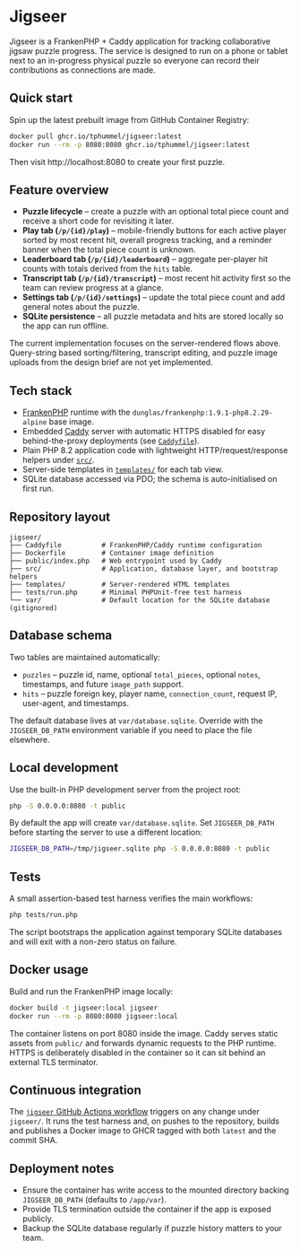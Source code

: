 # Jigseer

Jigseer is a FrankenPHP + Caddy application for tracking collaborative jigsaw puzzle progress. The service is designed to run on a phone or tablet next to an in-progress physical puzzle so everyone can record their contributions as connections are made.

## Quick start

Spin up the latest prebuilt image from GitHub Container Registry:

```bash
docker pull ghcr.io/tphummel/jigseer:latest
docker run --rm -p 8080:8080 ghcr.io/tphummel/jigseer:latest
```

Then visit http://localhost:8080 to create your first puzzle.

## Feature overview

- **Puzzle lifecycle** – create a puzzle with an optional total piece count and receive a short code for revisiting it later.
- **Play tab (`/p/{id}/play`)** – mobile-friendly buttons for each active player sorted by most recent hit, overall progress tracking, and a reminder banner when the total piece count is unknown.
- **Leaderboard tab (`/p/{id}/leaderboard`)** – aggregate per-player hit counts with totals derived from the `hits` table.
- **Transcript tab (`/p/{id}/transcript`)** – most recent hit activity first so the team can review progress at a glance.
- **Settings tab (`/p/{id}/settings`)** – update the total piece count and add general notes about the puzzle.
- **SQLite persistence** – all puzzle metadata and hits are stored locally so the app can run offline.

The current implementation focuses on the server-rendered flows above. Query-string based sorting/filtering, transcript editing, and puzzle image uploads from the design brief are not yet implemented.

## Tech stack

- [FrankenPHP](https://frankenphp.dev/) runtime with the `dunglas/frankenphp:1.9.1-php8.2.29-alpine` base image.
- Embedded [Caddy](https://caddyserver.com/) server with automatic HTTPS disabled for easy behind-the-proxy deployments (see [`Caddyfile`](./Caddyfile)).
- Plain PHP 8.2 application code with lightweight HTTP/request/response helpers under [`src/`](./src).
- Server-side templates in [`templates/`](./templates) for each tab view.
- SQLite database accessed via PDO; the schema is auto-initialised on first run.

## Repository layout

```
jigseer/
├── Caddyfile          # FrankenPHP/Caddy runtime configuration
├── Dockerfile         # Container image definition
├── public/index.php   # Web entrypoint used by Caddy
├── src/               # Application, database layer, and bootstrap helpers
├── templates/         # Server-rendered HTML templates
├── tests/run.php      # Minimal PHPUnit-free test harness
└── var/               # Default location for the SQLite database (gitignored)
```

## Database schema

Two tables are maintained automatically:

- `puzzles` – puzzle id, name, optional `total_pieces`, optional `notes`, timestamps, and future `image_path` support.
- `hits` – puzzle foreign key, player name, `connection_count`, request IP, user-agent, and timestamps.

The default database lives at `var/database.sqlite`. Override with the `JIGSEER_DB_PATH` environment variable if you need to place the file elsewhere.

## Local development

Use the built-in PHP development server from the project root:

```bash
php -S 0.0.0.0:8080 -t public
```

By default the app will create `var/database.sqlite`. Set `JIGSEER_DB_PATH` before starting the server to use a different location:

```bash
JIGSEER_DB_PATH=/tmp/jigseer.sqlite php -S 0.0.0.0:8080 -t public
```

## Tests

A small assertion-based test harness verifies the main workflows:

```bash
php tests/run.php
```

The script bootstraps the application against temporary SQLite databases and will exit with a non-zero status on failure.

## Docker usage

Build and run the FrankenPHP image locally:

```bash
docker build -t jigseer:local jigseer
docker run --rm -p 8080:8080 jigseer:local
```

The container listens on port 8080 inside the image. Caddy serves static assets from `public/` and forwards dynamic requests to the PHP runtime. HTTPS is deliberately disabled in the container so it can sit behind an external TLS terminator.

## Continuous integration

The [`jigseer` GitHub Actions workflow](../.github/workflows/jigseer.yml) triggers on any change under `jigseer/`. It runs the test harness and, on pushes to the repository, builds and publishes a Docker image to GHCR tagged with both `latest` and the commit SHA.

## Deployment notes

- Ensure the container has write access to the mounted directory backing `JIGSEER_DB_PATH` (defaults to `/app/var`).
- Provide TLS termination outside the container if the app is exposed publicly.
- Backup the SQLite database regularly if puzzle history matters to your team.
